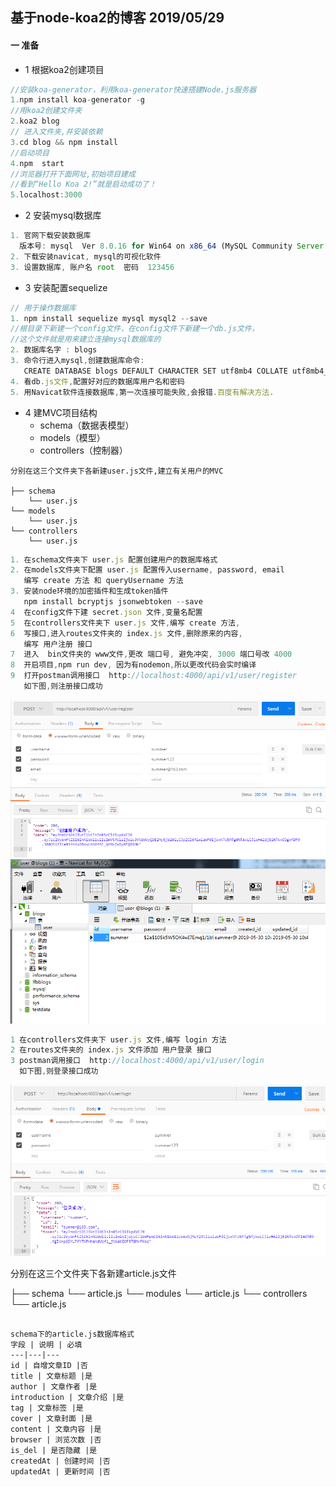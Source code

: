 ## 基于node-koa2的博客 2019/05/29

[参考项目 - 写接口]: https://www.imooc.com/article/80671
[参考项目]: https://github.com/liangfengbo/nodejs-koa-blog
#### 一 准备
- 1 根据koa2创建项目
```js
//安装koa-generator，利用koa-generator快速搭建Node.js服务器
1.npm install koa-generator -g  
//用koa2创建文件夹
2.koa2 blog 
// 进入文件夹,并安装依赖
3.cd blog && npm install
//启动项目  
4.npm  start
//浏览器打开下面网址,初始项目建成
//看到“Hello Koa 2!”就是启动成功了！
5.localhost:3000
```
- 2 安装mysql数据库
```js
1. 官网下载安装数据库
  版本号: mysql  Ver 8.0.16 for Win64 on x86_64 (MySQL Community Server - GPL)
2. 下载安装navicat, mysql的可视化软件  
3. 设置数据库, 账户名 root  密码  123456
```

- 3 安装配置sequelize
```js
// 用于操作数据库
1. npm install sequelize mysql mysql2 --save 
//根目录下新建一个config文件，在config文件下新建一个db.js文件，
//这个文件就是用来建立连接mysql数据库的
2. 数据库名字 : blogs 
3. 命令行进入mysql,创建数据库命令: 
   CREATE DATABASE blogs DEFAULT CHARACTER SET utf8mb4 COLLATE utf8mb4_unicode_ci;
4. 看db.js文件,配置好对应的数据库用户名和密码
5. 用Navicat软件连接数据库,第一次连接可能失败,会报错.百度有解决方法.

```

- 4 建MVC项目结构
  - schema（数据表模型）
  - models（模型）
  - controllers（控制器）
  
```
分别在这三个文件夹下各新建user.js文件,建立有关用户的MVC

├── schema
    └── user.js
└── models
    └── user.js
└── controllers
    └── user.js
```

```js
1. 在schema文件夹下 user.js 配置创建用户的数据库格式
2. 在models文件夹下配置 user.js 配置传入username, password, email
   编写 create 方法 和 queryUsername 方法
3. 安装node环境的加密插件和生成token插件
   npm install bcryptjs jsonwebtoken --save 
4  在config文件下建 secret.json 文件,变量名配置
5  在controllers文件夹下 user.js 文件,编写 create 方法,
6  写接口,进入routes文件夹的 index.js 文件,删除原来的内容,
   编写 用户注册 接口
7  进入  bin文件夹的 www文件,更改 端口号, 避免冲突, 3000 端口号改 4000
8  开启项目,npm run dev, 因为有nodemon,所以更改代码会实时编译 
9  打开postman调用接口  http://localhost:4000/api/v1/user/register 
   如下图,则注册接口成功
```
![image](https://github.com/Summer-Lin/koa2-blog/blob/master/blogImg/2.png)
![image](https://github.com/Summer-Lin/koa2-blog/blob/master/blogImg/3.png)

```js
1 在controllers文件夹下 user.js 文件,编写 login 方法
2 在routes文件夹的 index.js 文件添加 用户登录 接口
3 postman调用接口  http://localhost:4000/api/v1/user/login
  如下图,则登录接口成功
```
![image](https://github.com/Summer-Lin/koa2-blog/blob/master/blogImg/4.png)












分别在这三个文件夹下各新建article.js文件

├── schema
    └── article.js
└── modules
    └── article.js
└── controllers
    └── article.js
```

schema下的article.js数据库格式
字段 | 说明 | 必填 
---|---|---
id | 自增文章ID |否 
title | 文章标题 |是 
author | 文章作者 |是 
introduction | 文章介绍 |是 
tag | 文章标签 |是 
cover | 文章封面 |是 
content | 文章内容 |是 
browser | 浏览次数 |否 
is_del | 是否隐藏 |是 
createdAt | 创建时间 |否 
updatedAt | 更新时间 |否 



